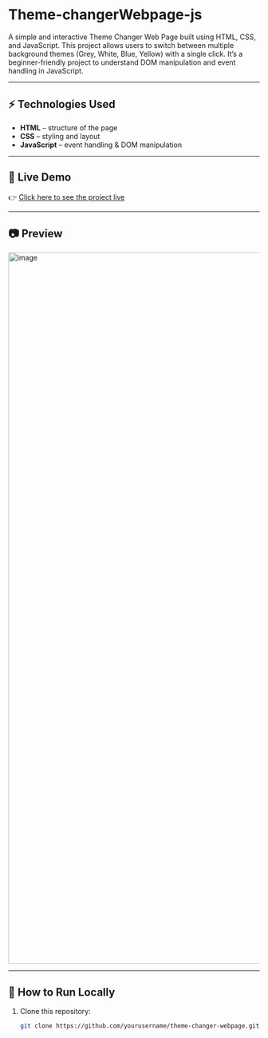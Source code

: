 # Theme-changerWebpage-js
A simple and interactive Theme Changer Web Page built using HTML, CSS, and JavaScript. This project allows users to switch between multiple background themes (Grey, White, Blue, Yellow) with a single click. It’s a beginner-friendly project to understand DOM manipulation and event handling in JavaScript.


---

## ⚡ Technologies Used
- **HTML** – structure of the page  
- **CSS** – styling and layout  
- **JavaScript** – event handling & DOM manipulation  

---

## 🚀 Live Demo
👉 [Click here to see the project live](https://pushkarvishwakarma01.github.io/Theme-changerWebpage-js/)

---

## 📷 Preview
<img width="2559" height="1424" alt="image" src="https://github.com/user-attachments/assets/346ce143-c695-4de7-a52a-e6806700698e" />


---

## 📌 How to Run Locally
1. Clone this repository:
   ```bash
   git clone https://github.com/yourusername/theme-changer-webpage.git
